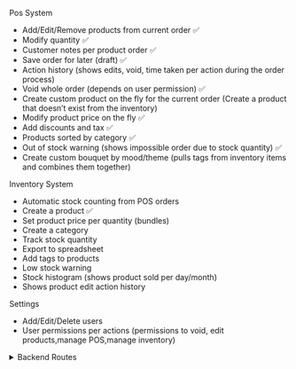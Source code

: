 Pos System
- Add/Edit/Remove products from current order ✅
- Modify quantity ✅
- Customer notes per product order ✅
- Save order for later (draft)  ✅
- Action history (shows edits, void, time taken per action during the order process)
- Void whole order (depends on user permission) ✅
- Create custom product on the fly for the current order (Create a product that doesn’t exist from the inventory)
- Modify product price on the fly ✅
- Add discounts and tax ✅
- Products sorted by category ✅
- Out of stock warning (shows impossible order due to stock quantity) ✅
- Create custom bouquet by  mood/theme (pulls tags from inventory items and combines them together)

Inventory System
- Automatic stock counting from POS orders
- Create a product ✅
- Set product price per quantity (bundles)
- Create a category
- Track stock quantity
- Export to spreadsheet
- Add tags to products
- Low stock warning
- Stock histogram (shows product sold per day/month)
- Shows product edit action history

Settings
- Add/Edit/Delete users
- User permissions per actions (permissions to void, edit products,manage POS,manage inventory)



<details>

<summary>Backend Routes</summary>

| HTTP Method  | Endpoint | Description | Request Body (JSON) | Response Example |
| ------------- | ------------- | ------------- | ------------- | ------------- |
| Items |
| GET  | /api/items/  | Get all items  | Content Cell  | Content Cell  |
| POST  | /api/items/ | Create item  | name, quantity, price, tags = []  | Content Cell  |
| GET  | /api/items/:id  | Get item by id  | Content Cell  | Content Cell  |
| Orders |
| GET  | /api/orders/  | Get all orders  | Content Cell  | Content Cell  |
| POST  | /api/orders/  | Create order  | Content Cell  | Content Cell  |
| GET  | /api/orders/:id  | Get order by id  | Content Cell  | Content Cell  |

</details>
